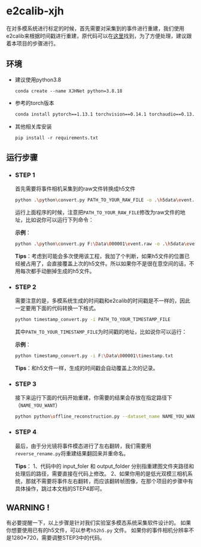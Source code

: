

# e2calib-xjh
在对多模系统进行标定的时候，首先需要对采集到的事件进行重建，我们使用e2calib来根据时间戳进行重建，原代码可以在[这里](https://github.com/uzh-rpg/e2calib)找到，为了方便处理，建议跟着本项目的步骤进行。
  
## 环境

* 建议使用python3.8
	```
	conda create --name XJHNet python=3.8.18
	```
* 参考的torch版本
	```bash
	conda install pytorch==1.13.1 torchvision==0.14.1 torchaudio==0.13.1 pytorch-cuda=11.7 -c pytorch -c nvidia
	```
* 其他相关库安装
	```
	pip install -r requirements.txt
	```
## 运行步骤
* ### STEP 1

	首先需要将事件相机采集到的raw文件转换成h5文件
	```bash
	python .\python\convert.py PATH_TO_YOUR_RAW_FILE -o .\h5data\event.h5
	```
	运行上面程序的时候，注意把`PATH_TO_YOUR_RAW_FILE`修改为raw文件的地址，比如说你可以运行下列命令：

	**示例**：
	```bash
	python .\python\convert.py F:\Data\000001\event.raw -o .\h5data\event.h5
	```
	**Tips**：考虑到可能会多次使用该工程，我加了个判断，如果h5文件的位置已经被占用了，会直接覆盖上次的h5文件。所以如果你不是很在意空间的话，不用每次都手动删掉生成的h5文件。


* ### STEP 2
	需要注意的是，多模系统生成的时间戳和e2calib的时间戳是不一样的，因此一定要用下面的代码转换一下格式。
	```bash
	python timestamp_convert.py -i PATH_TO_YOUR_TIMESTAMP_FILE
	```
	其中`PATH_TO_YOUR_TIMESTAMP_FILE`为时间戳的地址，比如说你可以运行：

	**示例**：
	```bash
	python timestamp_convert.py -i F:\Data\000001\timestamp.txt
	```

	**Tips**：和h5文件一样，生成的时间戳会自动覆盖上次的记录。

* ### STEP 3
	接下来运行下面的代码开始重建，你需要的结果会存放在指定路径下（`NAME_YOU_WANT`）
	```bash
	python python\offline_reconstruction.py --dataset_name NAME_YOU_WANT --upsample_rate 2 --h5file .\h5data\event.h5 --output_folder .\output --timestamps_file timestamp_convert.txt --height 720 --width 1280 --use_gpu
	```

* ### STEP 4
	最后，由于分光镜将事件模态进行了左右翻转，我们需要用`reverse_rename.py`将重建结果翻回来并重命名。

	**Tips**：
	1、代码中的 input_foler 和 output_folder 分别指重建图文件夹路径和处理后的路径，需要直接在代码上修改。
	2、如果你用的是低光双模三相机系统，那就不需要将事件左右翻转，而应该翻转帧图像，在那个项目的步骤中有具体操作，跳过本文档的STEP4即可。

## WARNING !
有必要提醒一下，以上步骤是针对我们实验室多模态系统采集软件设计的。
如果你想要使用已有的h5文件，可以参考`h52h5.py` 文件。
如果你的事件相机分辨率不是1280*720，需要调整STEP3中的代码。
